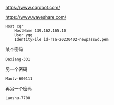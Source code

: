 https://www.cqrobot.com/

https://www.waveshare.com/


```
Host cqr
    HostName 139.162.165.10
    User ygg
    IdentityFile id-rsa-20230402-newpasswd.pem
```

某个密码
```
Daxiang-331
```

  
另一个密码
```
Maolv-600111
```



再另一个密码
```
Laoshu-7700
```
